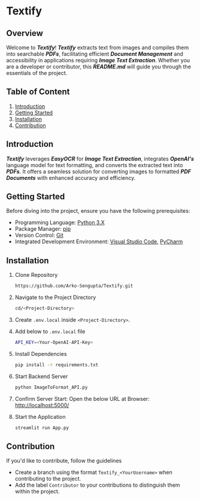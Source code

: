 # Textify

## Overview
Welcome to _**Textify**_! _**Textify**_ extracts text from images and compiles them into searchable _**PDFs**_, facilitating efficient _**Document Management**_ and accessibility in applications requiring _**Image Text Extraction**_. Whether you are a developer or contributor, this _**README.md**_ will guide you through the essentials of the project.

## Table of Content
1. [Introduction](#introduction)
2. [Getting Started](#getting-started)
3. [Installation](#installation)
4. [Contribution](#contribution)

## Introduction
_**Textify**_ leverages _**EasyOCR**_ for _**Image Text Extraction**_, integrates _**OpenAI's**_ language model for text formatting, and converts the extracted text into _**PDFs**_. It offers a seamless solution for converting images to formatted _**PDF Documents**_ with enhanced accuracy and efficiency.

## Getting Started
Before diving into the project, ensure you have the following prerequisites:
- Programming Language: [Python 3.X](https://www.python.org/)
- Package Manager: [pip](https://pypi.org/project/pip/)
- Version Control: [Git](https://git-scm.com/)
- Integrated Development Environment: [Visual Studio Code](https://code.visualstudio.com/), [PyCharm](https://www.jetbrains.com/pycharm/)

## Installation

1. Clone Repository
   ```bash
   https://github.com/Arko-Sengupta/Textify.git
   ```
2. Navigate to the Project Directory
   ```bash
   cd/<Project-Directory>
   ```

3. Create `.env.local` inside `<Project-Directory>`.

4. Add below to `.env.local` file
   ```bash
   API_KEY=<Your-OpenAI-API-Key>
   ```

5. Install Dependencies
   ```bash
   pip install -r requirements.txt
   ```

6. Start Backend Server
   ```bash
   python ImageToFormat_API.py
   ```

7. Confirm Server Start: Open the below URL at Browser: [http://localhost:5000/](http://localhost:5000/)

8. Start the Application
   ```bash
   streamlit run App.py
   ```

## Contribution
If you'd like to contribute, follow the guidelines
- Create a branch using the format `Textify_<YourUsername>` when contributing to the project.
- Add the label `Contributor` to your contributions to distinguish them within the project.